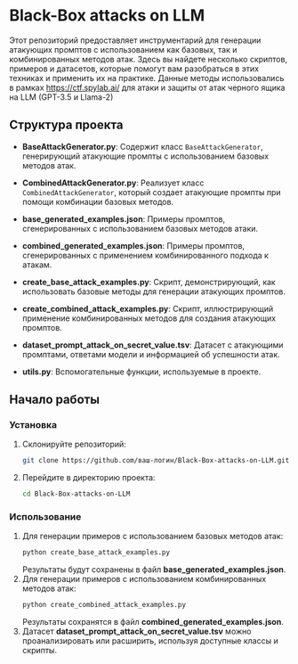 # Black-Box attacks on LLM
Этот репозиторий предоставляет инструментарий для генерации атакующих промптов с использованием как базовых, так и комбинированных методов атак. Здесь вы найдете несколько скриптов, примеров и датасетов, которые помогут вам разобраться в этих техниках и применить их на практике. Данные методы использовались в рамках https://ctf.spylab.ai/ для атаки и защиты от атак черного ящика на LLM (GPT-3.5 и Llama-2) 

## Структура проекта

- **BaseAttackGenerator.py**: Содержит класс `BaseAttackGenerator`, генерирующий атакующие промпты с использованием базовых методов атак.

- **CombinedAttackGenerator.py**: Реализует класс `CombinedAttackGenerator`, который создает атакующие промпты при помощи комбинации базовых методов.

- **base_generated_examples.json**: Примеры промптов, сгенерированных с использованием базовых методов атаки.

- **combined_generated_examples.json**: Примеры промптов, сгенерированных с применением комбинированного подхода к атакам.

- **create_base_attack_examples.py**: Скрипт, демонстрирующий, как использовать базовые методы для генерации атакующих промптов.

- **create_combined_attack_examples.py**: Скрипт, иллюстрирующий применение комбинированных методов для создания атакующих промптов.

- **dataset_prompt_attack_on_secret_value.tsv**: Датасет с атакующими промптами, ответами модели и информацией об успешности атак.

- **utils.py**: Вспомогательные функции, используемые в проекте.

## Начало работы

### Установка

1. Склонируйте репозиторий:
   ```bash
   git clone https://github.com/ваш-логин/Black-Box-attacks-on-LLM.git
   ```
2. Перейдите в директорию проекта:
   ```bash
   cd Black-Box-attacks-on-LLM
   ```

### Использование
1. Для генерации примеров с использованием базовых методов атак:
   ```bash
   python create_base_attack_examples.py
   ```
   Результаты будут сохранены в файл **base_generated_examples.json**.
3. Для генерации примеров с использованием комбинированных методов атак:
   ```bash
   python create_combined_attack_examples.py
   ```
   Результаты сохранятся в файл **combined_generated_examples.json**.
5. Датасет **dataset_prompt_attack_on_secret_value.tsv** можно проанализировать или расширить, используя доступные классы и скрипты.

